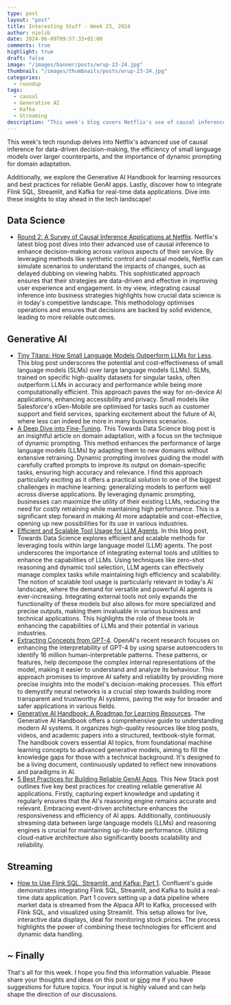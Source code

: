 ```yaml
---
type: post
layout: "post"
title: Interesting Stuff - Week 23, 2024
author: nielsb
date: 2024-06-09T09:57:33+02:00
comments: true
highlight: true
draft: false
image: "/images/banner/posts/wrup-23-24.jpg"
thumbnail: "/images/thumbnails/posts/wrup-23-24.jpg"
categories:
  - roundup
tags:
  - causal
  - Generative AI
  - Kafka
  - Streaming
description: "This week's blog covers Netflix's use of causal inference, the advantages of small language models, and dynamic prompting for AI adaptability. We also highlight best practices for reliable GenAI apps and guide you on integrating Flink SQL, Streamlit, and Kafka for real-time data applications. Dive in for the latest insights!"
---
```


This week's tech roundup delves into Netflix's advanced use of causal inference for data-driven decision-making, the efficiency of small language models over larger counterparts, and the importance of dynamic prompting for domain adaptation. 

Additionally, we explore the Generative AI Handbook for learning resources and best practices for reliable GenAI apps. Lastly, discover how to integrate Flink SQL, Streamlit, and Kafka for real-time data applications. Dive into these insights to stay ahead in the tech landscape!

<!--more-->

## Data Science

* [Round 2: A Survey of Causal Inference Applications at Netflix][1]. Netflix's latest blog post dives into their advanced use of causal inference to enhance decision-making across various aspects of their service. By leveraging methods like synthetic control and causal models, Netflix can simulate scenarios to understand the impacts of changes, such as delayed dubbing on viewing habits. This sophisticated approach ensures that their strategies are data-driven and effective in improving user experience and engagement. In my view, integrating causal inference into business strategies highlights how crucial data science is in today's competitive landscape. This methodology optimises operations and ensures that decisions are backed by solid evidence, leading to more reliable outcomes.

## Generative AI

* [Tiny Titans: How Small Language Models Outperform LLMs for Less][2]. This blog post underscores the potential and cost-effectiveness of small language models (SLMs) over large language models (LLMs). SLMs, trained on specific high-quality datasets for singular tasks, often outperform LLMs in accuracy and performance while being more computationally efficient. This approach paves the way for on-device AI applications, enhancing accessibility and privacy. Small models like Salesforce's xGen-Mobile are optimised for tasks such as customer support and field services, sparking excitement about the future of AI, where less can indeed be more in many business scenarios.
* [A Deep Dive into Fine-Tuning][3]. This Towards Data Science blog post is an insightful article on domain adaptation, with a focus on the technique of dynamic prompting. This method enhances the performance of large language models (LLMs) by adapting them to new domains without extensive retraining. Dynamic prompting involves guiding the model with carefully crafted prompts to improve its output on domain-specific tasks, ensuring high accuracy and relevance. I find this approach particularly exciting as it offers a practical solution to one of the biggest challenges in machine learning: generalizing models to perform well across diverse applications. By leveraging dynamic prompting, businesses can maximize the utility of their existing LLMs, reducing the need for costly retraining while maintaining high performance. This is a significant step forward in making AI more adaptable and cost-effective, opening up new possibilities for its use in various industries.
* [Efficient and Scalable Tool Usage for LLM Agents][4]. In this blog post, Towards Data Science explores efficient and scalable methods for leveraging tools within large language model (LLM) agents. The post underscores the importance of integrating external tools and utilities to enhance the capabilities of LLMs. Using techniques like zero-shot reasoning and dynamic tool selection, LLM agents can effectively manage complex tasks while maintaining high efficiency and scalability. The notion of scalable tool usage is particularly relevant in today's AI landscape, where the demand for versatile and powerful AI agents is ever-increasing. Integrating external tools not only expands the functionality of these models but also allows for more specialized and precise outputs, making them invaluable in various business and technical applications. This highlights the role of these tools in enhancing the capabilities of LLMs and their potential in various industries.
* [Extracting Concepts from GPT-4][5]. OpenAI's recent research focuses on enhancing the interpretability of GPT-4 by using sparse autoencoders to identify 16 million human-interpretable patterns. These patterns, or features, help decompose the complex internal representations of the model, making it easier to understand and analyze its behaviour. This approach promises to improve AI safety and reliability by providing more precise insights into the model's decision-making processes. This effort to demystify neural networks is a crucial step towards building more transparent and trustworthy AI systems, paving the way for broader and safer applications in various fields.
* [Generative AI Handbook: A Roadmap for Learning Resources][6]. The Generative AI Handbook offers a comprehensive guide to understanding modern AI systems. It organizes high-quality resources like blog posts, videos, and academic papers into a structured, textbook-style format. The handbook covers essential AI topics, from foundational machine learning concepts to advanced generative models, aiming to fill the knowledge gaps for those with a technical background. It's designed to be a living document, continuously updated to reflect new innovations and paradigms in AI.
* [5 Best Practices for Building Reliable GenAI Apps][7]. This New Stack post outlines five key best practices for creating reliable generative AI applications. Firstly, capturing expert knowledge and updating it regularly ensures that the AI's reasoning engine remains accurate and relevant. Embracing event-driven architecture enhances the responsiveness and efficiency of AI apps. Additionally, continuously streaming data between large language models (LLMs) and reasoning engines is crucial for maintaining up-to-date performance. Utilizing cloud-native architecture also significantly boosts scalability and reliability.

## Streaming

* [How to Use Flink SQL, Streamlit, and Kafka: Part 1][8]. Confluent's guide demonstrates integrating Flink SQL, Streamlit, and Kafka to build a real-time data application. Part 1 covers setting up a data pipeline where market data is streamed from the Alpaca API to Kafka, processed with Flink SQL, and visualized using Streamlit. This setup allows for live, interactive data displays, ideal for monitoring stock prices. The process highlights the power of combining these technologies for efficient and dynamic data handling.

## ~ Finally

That's all for this week. I hope you find this information valuable. Please share your thoughts and ideas on this post or [ping][ma] me if you have suggestions for future topics. Your input is highly valued and can help shape the direction of our discussions.

[ma]: mailto:niels.it.berglund@gmail.com
[mp]: https://blog.acolyer.org
[iq]: https://www.infoq.com/
[ew]: http://sqlonice.com/
[re]: http://blog.revolutionanalytics.com
[sqsk]: https://www.sqlskills.com
[mdaveyblog]: https://mdavey.wordpress.com/
[charlblog]: https://charlla.com/

[jovpop]: https://twitter.com/JovanPop_MSFT
[bobw]: https://twitter.com/bobwardms
[revod]: https://twitter.com/revodavid
[lonny]: https://twitter.com/sqL_handLe
[ewtw]: https://twitter.com/sqlOnIce
[buckw]: https://twitter.com/BuckWoodyMSFT
[mattw]: https://twitter.com/matthewwarren
[murba]: https://twitter.com/muratdemirbas
[daveda]: https://twitter.com/davidthecoder
[adcol]: https://twitter.com/adriancolyer
[jesrod]: https://twitter.com/jrdothoughts
[tomaz]: https://twitter.com/tomaz_tsql
[dataart]: https://twitter.com/dataartisans
[luis]: https://twitter.com/luis_de_sousa
[benstop]: https://twitter.com/benstopford
[conflu]: https://twitter.com/confluentinc
[tylert]: https://twitter.com/tyler_treat
[andrewng]: https://twitter.com/AndrewYNg
[lawr]: https://twitter.com/bytezn
[jue]: https://twitter.com/b0rk
[yan]: https://twitter.com/theburningmonk
[danny]: https://twitter.com/g9yuayon
[rmoff]: https://www.linkedin.com/in/robinmoffatt/
[ryansw]: https://twitter.com/ryanswanstrom
[pabloc]: https://twitter.com/pabloc_ds
[mklep]: https://twitter.com/martinkl
[mdavey]: https://twitter.com/matt_davey
[jboner]: https://twitter.com/jboner
[joeduff]: https://twitter.com/funcOfJoe
[charl]: https://twitter.com/charllamprecht
[dbricks]: https://twitter.com/databricks
[adsit]: https://twitter.com/SitnikAdam
[vicky]: https://twitter.com/vickyharp
[dscentral]: https://twitter.com/DataScienceCtrl
[natemc]: https://twitter.com/natemcmaster
[ads]: https://twitter.com/azuredatastudio
[travw]: https://twitter.com/radtravis
[emilk]: https://twitter.com/IsTheArchitect
[netflx]: https://netflixtechblog.com/
[hubert]: https://www.linkedin.com/in/hkdulay/
[jserra]: https://www.linkedin.com/in/jamesserra/

[1]: https://netflixtechblog.com/round-2-a-survey-of-causal-inference-applications-at-netflix-fd78328ee0bb
[2]: https://www.salesforce.com/blog/small-language-models/
[3]: https://towardsdatascience.com/stepping-out-of-the-comfort-zone-through-domain-adaptation-a-deep-dive-into-dynamic-prompting-4860c6d16224
[4]: https://towardsdatascience.com/efficient-scalable-tool-usage-for-llm-agents-4359aff32438
[5]: https://openai.com/index/extracting-concepts-from-gpt-4/
[6]: https://genai-handbook.github.io/
[7]: https://thenewstack.io/5-best-practices-for-building-reliable-genai-apps/
[8]: https://www.confluent.io/blog/how-to-use-flinksql-streamlit-kafka-part-1/
